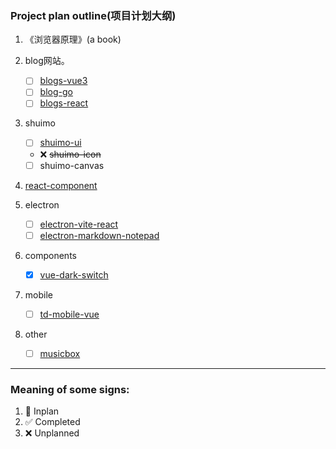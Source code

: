 ### Project plan outline(项目计划大纲)

1. 《浏览器原理》(a book)
2. blog网站。
   - [ ] [blogs-vue3](https://github.com/RSS1102/blogs-vue3)
   - [ ] [blog-go](https://github.com/RSS1102/blog-go)
   - [ ] [blogs-react](https://github.com/RSS1102/blogs-react)  
   
3. shuimo
   - [ ] [shuimo-ui](https://github.com/janghood/shuimo-ui)
   - ❌  ~~shuimo-icon~~
   - [ ] shuimo-canvas

4. [react-component](https://github.com/RSS1102/react-component)

5. electron
   - [ ] [electron-vite-react](https://github.com/electron-vite/electron-vite-react)
   - [ ] [electron-markdown-notepad](https://github.com/RSS1102/electron-markdown-notepad)
   
6. components
   - [x] [vue-dark-switch](https://github.com/dishait/vue-dark-switch) 
   
7. mobile
   - [ ] [td-mobile-vue](https://github.com/Tencent/tdesign-mobile-vue)

8. other
   - [ ] [musicbox](https://github.com/holy-two/musicbox)

---
### Meaning of some signs:
1. 🔲 Inplan
2. ✅ Completed
3. ❌ Unplanned
